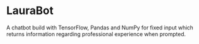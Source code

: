 # LauraBot
A chatbot build with TensorFlow, Pandas and NumPy for fixed input which returns information regarding professional experience when prompted.
